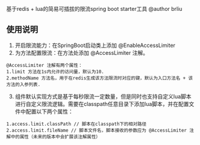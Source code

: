 基于redis + lua的简易可插拔的限流spring boot starter工具
@author brliu

## 使用说明

1. 开启限流能力：在SpringBoot启动类上添加 @EnableAccessLimiter
2. 为方法配置限流：在方法处添加 @AccessLimiter 注解。
```
@AccessLimiter 注解有两个属性：
1.limit 方法在1s内允许的访问量，默认为10.
2.methodName 方法名，用于在redis生成该方法限流时对应的键，默认为入口方法名 + 该方法的入参列表.
```
3. 组件默认实现方式是基于每秒限流一定数量，但是同时也支持自定义lua脚本进行自定义限流逻辑。需要在classpath任意目录下添加lua脚本，并在配置文件中配置以下两个属性：
```
1.access.limit.classPath // 脚本在classpath下的相对路径
2.access.limit.fileName // 脚本文件名，脚本接收的参数应为 @AccessLimiter 注解中的属性（未来的版本中会扩展该注解属性）
```
